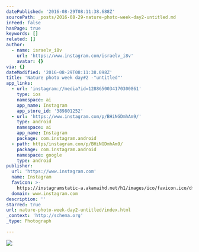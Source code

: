 ```yaml
---
datePublished: '2016-08-29T08:11:38.688Z'
sourcePath: _posts/2016-08-29-nature-photo-week-day2-untitled.md
inFeed: false
hasPage: true
keywords: []
related: []
author:
  - name: israelv_i8v
    url: 'https://www.instagram.com/israelv_i8v'
    avatar: {}
via: {}
dateModified: '2016-08-29T08:11:38.098Z'
title: 'Nature photo week day#2 -"untitled"'
app_links:
  - url: 'instagram://media?id=1288650034170300861'
    type: ios
    namespace: ai
    app_name: Instagram
    app_store_id: '389801252'
  - url: 'https://www.instagram.com/p/BHiNGDmhAm9/'
    type: android
    namespace: ai
    app_name: Instagram
    package: com.instagram.android
  - path: https/instagram.com/p/BHiNGDmhAm9/
    package: com.instagram.android
    namespace: google
    type: android
publisher:
  url: 'https://www.instagram.com'
  name: Instagram
  favicon: >-
    https://instagramstatic-a.akamaihd.net/h1/images/ico/favicon.ico/dfa85bb1fd63.ico
  domain: www.instagram.com
description: ''
starred: true
url: nature-photo-week-day2-untitled/index.html
_context: 'http://schema.org'
_type: Photograph

---
```

![](https://imgflo.herokuapp.com/graph/vahj1ThiexotieMo/23aad31b616a50da59f0af407a06aa20/noop.jpg?input=https%3A%2F%2Fscontent.cdninstagram.com%2Ft51.2885-15%2Fs640x640%2Fsh0.08%2Fe35%2F13628240_1571119669848546_1510205395_n.jpg%3Fig_cache_key%3DMTI4ODY1MDAzNDE3MDMwMDg2MQ%253D%253D.2)